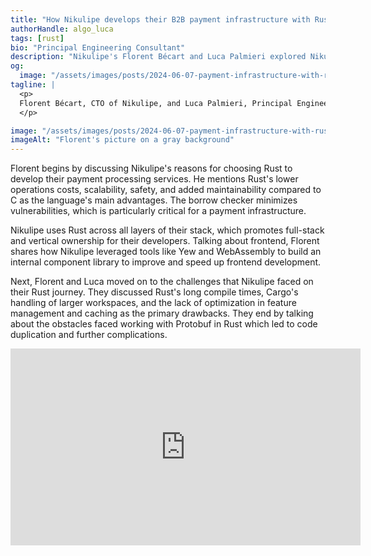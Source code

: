 ```yaml
---
title: "How Nikulipe develops their B2B payment infrastructure with Rust – with Florent Bécart"
authorHandle: algo_luca
tags: [rust]
bio: "Principal Engineering Consultant"
description: "Nikulipe's Florent Bécart and Luca Palmieri explored Nikulipe's journey using Rust across all layers of their stack to develop payment processing services."
og:
  image: "/assets/images/posts/2024-06-07-payment-infrastructure-with-rust/og-image.jpg"
tagline: |
  <p>
  Florent Bécart, CTO of Nikulipe, and Luca Palmieri, Principal Engineering Consultant at Mainmatter, reviewed Nikulipe's experience with Rust, along with the reasons for adopting it as well as challenges they faced along the way.
  </p>

image: "/assets/images/posts/2024-06-07-payment-infrastructure-with-rust/header-visual.jpg"
imageAlt: "Florent's picture on a gray background"
---
```


Florent begins by discussing Nikulipe's reasons for choosing Rust to develop their payment processing services. He mentions Rust's lower operations costs, scalability, safety, and added maintainability compared to C as the language's main advantages. The borrow checker minimizes vulnerabilities, which is particularly critical for a payment infrastructure.

Nikulipe uses Rust across all layers of their stack, which promotes full-stack and vertical ownership for their developers. Talking about frontend, Florent shares how Nikulipe leveraged tools like Yew and WebAssembly to build an internal component library to improve and speed up frontend development.

Next, Florent and Luca moved on to the challenges that Nikulipe faced on their Rust journey. They discussed Rust's long compile times, Cargo's handling of larger workspaces, and the lack of optimization in feature management and caching as the primary drawbacks. They end by talking about the obstacles faced working with Protobuf in Rust which led to code duplication and further complications.

<iframe width="560" height="315" src="https://www.youtube-nocookie.com/embed/RA-r4F4ZmXM" title="YouTube video player" frameborder="0" allow="accelerometer; autoplay; clipboard-write; encrypted-media; gyroscope; picture-in-picture; web-share" referrerpolicy="strict-origin-when-cross-origin" allowfullscreen></iframe>
